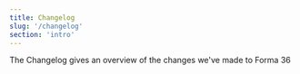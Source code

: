 ```yaml
---
title: Changelog
slug: '/changelog'
section: 'intro'
---
```


The Changelog gives an overview of the changes we've made to Forma 36

<!-- CHANGELOG:INSERT -->
